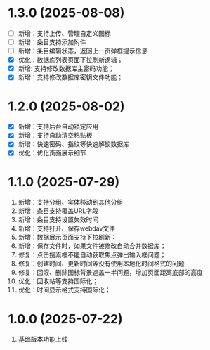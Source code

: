 # 1.3.0 (2025-08-08)
- [ ] 新增：支持上传、管理自定义图标
- [ ] 新增：条目支持添加附件
- [ ] 新增：条目编辑状态，返回上一页弹框提示信息
- [x] 优化：数据库列表页面下拉刷新逻辑；
- [x] 新增: 支持修改数据库主密码功能；
- [x] 新增：支持修改数据库密钥文件功能；

# 1.2.0 (2025-08-02)
- [x] 新增：支持后台自动锁定应用
- [x] 新增：支持自动清空粘贴板
- [x] 新增：快速密码、指纹等快速解锁数据库
- [x] 优化：优化页面展示细节

# 1.1.0 (2025-07-29)
1. 新增：支持分组、实体移动到其他分组
2. 新增：条目支持覆盖URL字段
3. 新增：条目支持设置失效时间
4. 新增：支持打开、保存webdav文件
5. 新增：数据展示页面支持下拉刷新；
6. 新增：保存文件时，如果文件被修改自动合并数据库；
7. 修复：点击搜索框不能自动获取焦点弹出输入框问题；
8. 修复：创建时间、更新时间等没有使用本地化时间格式的问题
9. 修复：回滚、删除图标背景遮盖一半问题，增加页面距离底部的高度
10. 优化：回收站等支持国际化；
11. 优化：时间显示格式支持国际化；


# 1.0.0 (2025-07-22)
1. 基础版本功能上线